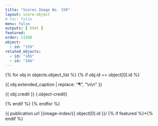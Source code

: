 ```yaml
---
title: "Scores Image No. 159"
layout: score-object
# toc: false
menu: false
outputs: [ html ]
featured: 
order: 11590
object:
  - id: "159"
related_objects: 
  - id: "165"
  - id: "166"
---
```


{% for obj in objects.object_list %}
{% if obj.id == object[0].id %}

{{ obj.extended_caption | replace: "¶", "\n\n" }}

{{ obj.credit }} {.object-credit}

{% endif %}
{% endfor %}

<div class="object-credit object-url is-print-only">

{{ publication.url }}image-index/{{ object[0].id }}/ {% if featured %}*{% endif %}

</div>
